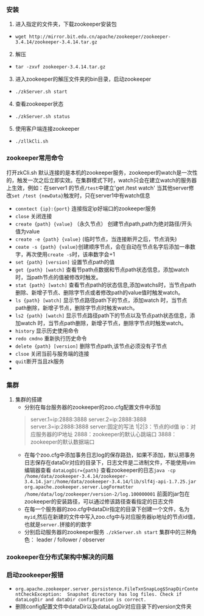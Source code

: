 ### 安装
1. 进入指定的文件夹，下载zookeeper安装包
- `wget http://mirror.bit.edu.cn/apache/zookeeper/zookeeper-3.4.14/zookeeper-3.4.14.tar.gz`
2. 解压
- `tar -zxvf zookeeper-3.4.14.tar.gz` 
3. 进入zookeeper的解压文件夹的bin目录，启动zookeeper
- `./zkServer.sh start`
4. 查看zookeeper状态
- `./zkServer.sh status`
5. 使用客户端连接zookeeper
- `./zllkCli.sh`

### zookeeper常用命令
打开zkCli.sh 默认连接的是本机的zookeeper服务，zookeeper的watch是一次性的，触发一次之后立即实效。在集群模式下时，watch只会在建立watch的服务器上生效，例如：在server1 的节点`/test`中建立'get /test watch' 当其他server修改`set /test {newData}`触发时，只在server1中有watch信息
- `conntect {ip}:{port}` 连接指定ip好端口的zookeeper服务
- `close` 关闭连接
- `create {path} {value}` （永久节点） 创建节点path,path为绝对路径/开头 值为value
- `create -e {path} {value}` (临时节点，当连接断开之后，节点消失)
- `ceate -s {path} {value}`创建顺序节点，会在自动在节点名字后添加一串数字，再次使用`create -s`时，该串数字会+1
- `set {path} [version]` 设置节点path的值
- `get {path} [watch]` 查看节path点数据和节点path状态信息，添加watch时，当path节点的值被修改时触发。
- `stat {path} [watch]` 查看节点path的状态信息,添加watchs时，当节点path删除、新增子节点、删除字节点或者修改path的value值时触发watch。
- `ls {path} [watch]`  显示节点路径path下的节点，添加watch 时，当节点path删除，新增子节点，删除字节点时触发watch。
- `ls2 {path} [watch]` 显示节点路径path下的节点以及节点path状态信息，添加watch 时，当节点path删除，新增子节点，删除字节点时触发watch。
- `history` 显示历史使用命令
- `redo cmdno` 重新执行历史命令
- `delete {path} [version]` 删除节点path,该节点必须没有子节点
- `clsoe` 关闭当前与服务端的连接
- `quit`断开当且zk服务
- 

### 集群
1. 集群的搭建
   - 分别在每台服务器的zookeeper的zoo.cfg配置文件中添加
    > server.1=ip:2888:3888
    server.2=ip:2888:3888
    server.3=ip:2888:3888
    server:固定的写法
    1|2|3：节点的id值
    ip：对应服务器的IP地址
    2888：zookeeper的默认心跳端口
    3888：zookeeper的默认数据端口
   - 在每个zoo.cfg中添加事务日志log的保存路劲，如果不添加，默认把事务日志保存在dataDir对应的目录下，日志文件是二进制文件，不能使用vim编辑器查看
    `dataLogDir={path}` 
    查看zookeeper的日志`java -cp /home/data/zookeeper-3.4.14/zookeeper-3.4.14.jar:/home/data/zookeeper-3.4.14/lib/slf4j-api-1.7.25.jar org.apache.zookeeper.server.LogFormatter /home/data/log/zookeeper/version-2/log.100000001` 前面的jar包在zookeeper的安装路径，可以通过修该路径查看指定的日志文件
    - 在每一个服务器的zoo.cfg中dataDir指定的目录下创建一个文件，名为`myid`,然后在新建的文件中写入zoo.cfg中与对应服务器ip地址的节点id值，也就是`server.`拼接的的数字
    - 分别启动服务器的zookeeper服务 `./zkServer.sh start`
集群中的三种角色： leader / follower / observer

### zookeeper在分布式架构中解决的问题


### 启动zookeeper报错
- `org.apache.zookeeper.server.persistence.FileTxnSnapLog$SnapDirContentCheckException:  Snapshot directory has log files. Check if dataLogDir and dataDir configuration is correct.`
- 删除config配置文件中dataDir以及dataLogDir对应目录下的version文件夹

